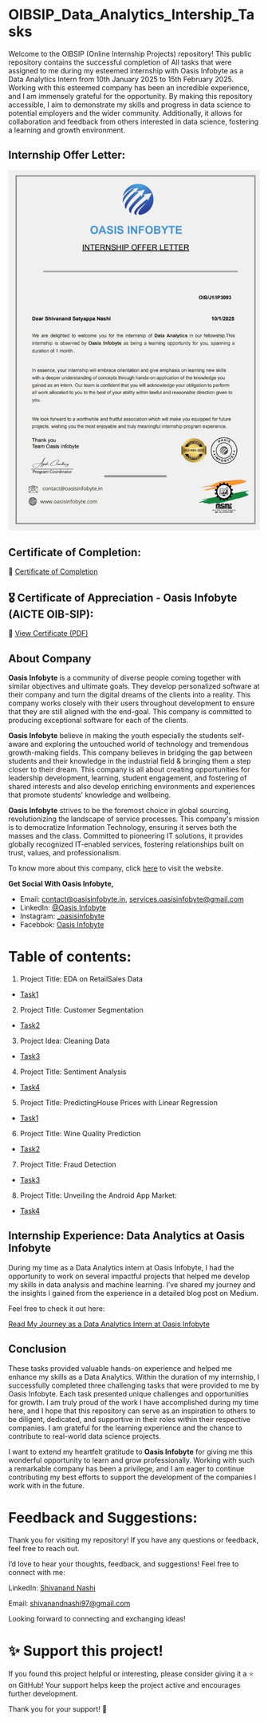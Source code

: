 # OIBSIP_Data_Analytics_Intership_Tasks
Welcome to the OIBSIP (Online Internship Projects) repository! This public repository contains the successful completion of All tasks that were assigned to me during my esteemed internship with Oasis Infobyte as a Data Analytics Intern from 10th  January 2025 to 15th February 2025. Working with this esteemed company has been an incredible experience, and I am immensely grateful for the opportunity. By making this repository accessible, I aim to demonstrate my skills and progress in data science to potential employers and the wider community. Additionally, it allows for collaboration and feedback from others interested in data science, fostering a learning and growth environment.

## Internship  Offer Letter:
<img src ="https://github.com/Gtshivanand/OIBSHIP_Data_Analytics_Intership_Tasks/blob/main/Data%20Analytics%20Offer%20letter.jpg"/>

## Certificate of Completion:

📄 [Certificate of Completion](https://github.com/Gtshivanand/OIBSHIP_Data_Analytics_Intership_Tasks/blob/main/Oasis%20Infobyte%20Certificate%20of%20Completion.pdf)

## 🎖️ Certificate of Appreciation - Oasis Infobyte (AICTE OIB-SIP):

📜 [View Certificate (PDF)](https://github.com/Gtshivanand/OIBSHIP_Data_Analytics_Intership_Tasks/blob/main/Oasis%20Infobyte%20%20Certificate%20of%20Appreciation.pdf)

## About Company

**Oasis Infobyte** is a community of diverse people coming together with similar objectives and ultimate goals. They develop personalized software at their company and turn the digital dreams of the clients into a reality. This company works closely with their users throughout development to ensure that they are still aligned with the end-goal. This company is committed to producing exceptional software for each of the clients.

**Oasis Infobyte** believe in making the youth especially the students self-aware and exploring the untouched world of technology and tremendous growth-making fields. This company believes in bridging the gap between students and their knowledge in the industrial
field & bringing them a step closer to their dream. This company is all about creating opportunities for leadership development, learning, student engagement, and fostering of shared interests and also develop enriching environments and experiences that promote students' knowledge and wellbeing.

**Oasis Infobyte** strives to be the foremost choice in global sourcing, revolutionizing the landscape of service processes. This company's mission is to democratize Information Technology, ensuring it serves both the masses and the class. Committed to pioneering IT solutions, it provides globally recognized IT-enabled services, fostering relationships built on trust, values, and professionalism.

To know more about this company, click [here](https://oasisinfobyte.com/) to visit the website. 

**Get Social With Oasis Infobyte,** 
- Email: [contact@oasisinfobyte.in](mailto:contact@oasisinfobyte.in), [services.oasisinfobyte@gmail.com](mailto:services.oasisinfobyte@gmail.com)
- LinkedIn: [@Oasis Infobyte](https://www.linkedin.com/company/oasis-infobyte/mycompany/)
- Instagram: [_oasisinfobyte](https://www.instagram.com/oasisinfobyte/)
- Facebbok: [Oasis Infobyte](https://www.facebook.com/people/Oasis-Infobyte/100077689264614/?ref=page_internal)

# Table of contents:


1) Project Title: EDA on RetailSales Data

- [Task1](https://github.com/Gtshivanand/OIBSHIP_Data_Analytics_Intership_Tasks/tree/main/Level%201%20-Projects/EDA)

2) Project Title: Customer Segmentation

- [Task2](https://github.com/Gtshivanand/OIBSHIP_Data_Analytics_Intership_Tasks/tree/main/Level%201%20-Projects/Customer%20Segmentation%20Analysis)

3) Project Idea: Cleaning Data

- [Task3](https://github.com/Gtshivanand/OIBSHIP_Data_Analytics_Intership_Tasks/tree/main/Level%201%20-Projects/Cleaning%20Data)
  
4) Project Title: Sentiment Analysis

- [Task4](https://github.com/Gtshivanand/OIBSHIP_Data_Analytics_Intership_Tasks/tree/main/Level%201%20-Projects/Sentiment%20Analysis)

5) Project Title: PredictingHouse Prices with Linear Regression

- [Task1](https://github.com/Gtshivanand/OIBSHIP_Data_Analytics_Intership_Tasks/tree/main/Level%202-%20Projects/Predicting%20House%20Prices%20with%20Linear%20Regression)

6) Project Title: Wine Quality Prediction

- [Task2](https://github.com/Gtshivanand/OIBSHIP_Data_Analytics_Intership_Tasks/tree/main/Level%202-%20Projects/Wine%20Quality%20Prediction)

7) Project Title: Fraud Detection

- [Task3](https://github.com/Gtshivanand/OIBSHIP_Data_Analytics_Intership_Tasks/tree/main/Level%202-%20Projects/Credit%20Card%20Fraud%20Detection)

8) Project Title: Unveiling the Android App Market: 

- [Task4](https://github.com/Gtshivanand/OIBSHIP_Data_Analytics_Intership_Tasks/tree/main/Level%202-%20Projects/Unveiling%20The%20Andorid%20App%20Market)

## Internship Experience: Data Analytics at Oasis Infobyte

During my time as a Data Analytics intern at Oasis Infobyte, I had the opportunity to work on several impactful projects that helped me develop my skills in data analysis and machine learning. I’ve shared my journey and the insights I gained from the experience in a detailed blog post on Medium.

Feel free to check it out here:

[Read My Journey as a Data Analytics Intern at Oasis Infobyte](https://medium.com/@shivanandnashi97/my-journey-as-a-data-analytics-intern-at-oasis-infobyte-cf4d07cdb9e7)

## Conclusion

These tasks provided valuable hands-on experience and helped me enhance my skills as a Data Analytics. Within the duration of my internship, I successfully completed three challenging tasks that were provided to me by Oasis Infobyte. Each task presented unique challenges and opportunities for growth. I am truly proud of the work I have accomplished during my time here, and I hope that this repository can serve as an inspiration to others to be diligent, dedicated, and supportive in their roles within their respective companies. I am grateful for the learning experience and the chance to contribute to real-world data science projects. 

I want to extend my heartfelt gratitude to **Oasis Infobyte** for giving me this wonderful opportunity to learn and grow professionally. Working with such a remarkable company has been a privilege, and I am eager to continue contributing my best efforts to support the development of the companies I work with in the future. 

 
# Feedback and Suggestions:

Thank you for visiting my repository! If you have any questions or feedback, feel free to reach out.

I’d love to hear your thoughts, feedback, and suggestions! Feel free to connect with me:

 LinkedIn: [Shivanand Nashi](https://www.linkedin.com/in/shivanand-s-nashi-79579821a)
 
 Email: shivanandnashi97@gmail.com


Looking forward to connecting and exchanging ideas!

# ✨ Support this project!
If you found this project helpful or interesting, please consider giving it a ⭐ on GitHub!
Your support helps keep the project active and encourages further development.

Thank you for your support! 💖


